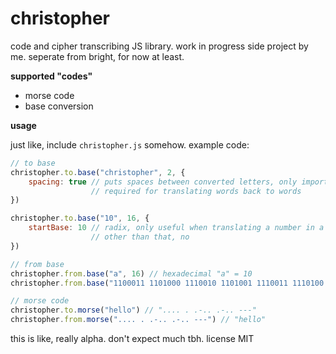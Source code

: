 christopher
===========

code and cipher transcribing JS library. work in progress side project by me. seperate from bright, for now at least.

**supported "codes"**

- morse code
- base conversion

**usage**

just like, include `christopher.js` somehow. example code:

```javascript
// to base
christopher.to.base("christopher", 2, {
	spacing: true // puts spaces between converted letters, only important when translating words
				  // required for translating words back to words
})

christopher.to.base("10", 16, {
	startBase: 10 // radix, only useful when translating a number in a string
				  // other than that, no
})

// from base
christopher.from.base("a", 16) // hexadecimal "a" = 10
christopher.from.base("1100011 1101000 1110010 1101001 1110011 1110100 1101111 1110000 1101000 1100101 1110010", 2) // "christopher"

// morse code
christopher.to.morse("hello") // ".... . .-.. .-.. ---"
christopher.from.morse(".... . .-.. .-.. ---") // "hello"
```

this is like, really alpha. don't expect much tbh. license MIT
